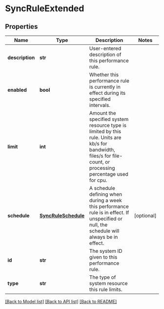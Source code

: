 # SyncRuleExtended

## Properties
Name | Type | Description | Notes
------------ | ------------- | ------------- | -------------
**description** | **str** | User-entered description of this performance rule. | 
**enabled** | **bool** | Whether this performance rule is currently in effect during its specified intervals. | 
**limit** | **int** | Amount the specified system resource type is limited by this rule.  Units are kb/s for bandwidth, files/s for file-count, or processing percentage used for cpu. | 
**schedule** | [**SyncRuleSchedule**](SyncRuleSchedule.md) | A schedule defining when during a week this performance rule is in effect.  If unspecified or null, the schedule will always be in effect. | [optional] 
**id** | **str** | The system ID given to this performance rule. | 
**type** | **str** | The type of system resource this rule limits. | 

[[Back to Model list]](../README.md#documentation-for-models) [[Back to API list]](../README.md#documentation-for-api-endpoints) [[Back to README]](../README.md)


